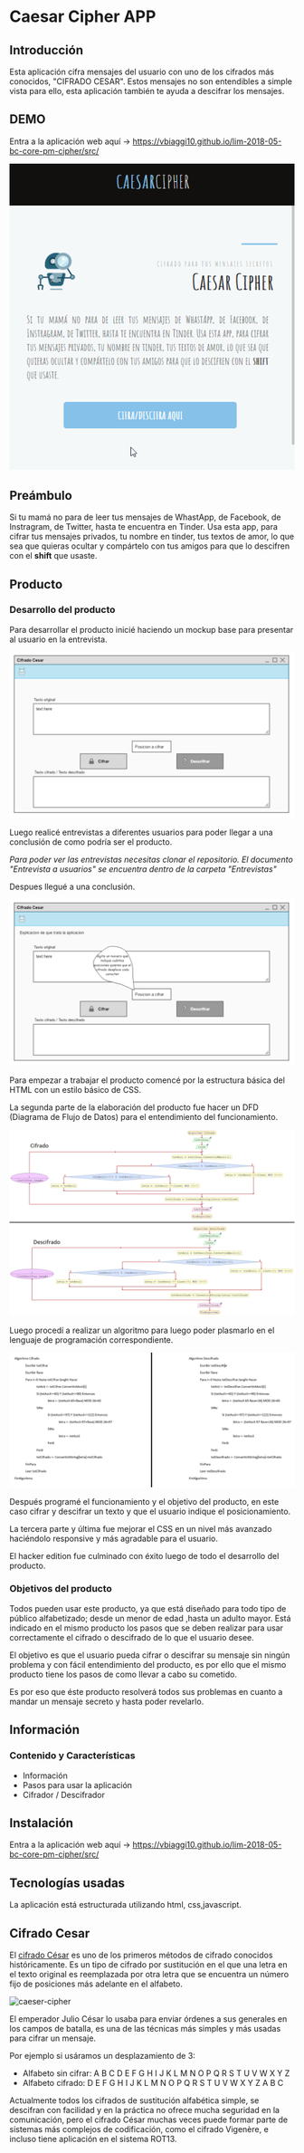 ﻿# Caesar Cipher APP

## Introducción

Esta aplicación cifra mensajes del usuario con uno de los cifrados más conocidos, "CIFRADO CESAR". Estos mensajes no son entendibles a simple vista para ello, esta aplicación también te ayuda a descifrar los mensajes.

## DEMO

Entra a la aplicación web aquí -> <https://vbiaggi10.github.io/lim-2018-05-bc-core-pm-cipher/src/>

![Demo](readme/demo.gif)

## Preámbulo

Si tu mamá no para de leer tus mensajes de WhastApp, de Facebook, de Instragram, de Twitter, hasta te encuentra en Tinder. Usa esta app, para cifrar tus mensajes privados, tu nombre en tinder, tus textos de amor, lo que sea que quieras ocultar y compártelo con tus amigos para que lo descifren con el **shift** que usaste.

## Producto

### Desarrollo del producto

Para desarrollar el producto inicié haciendo un mockup base para presentar al usuario en la entrevista.

![mockup-base](mockup/mockup_base.png)

Luego realicé entrevistas a diferentes usuarios para poder llegar a una conclusión de como podría ser el producto.

*Para poder ver las entrevistas necesitas clonar el repositorio. El documento "Entrevista a usuarios" se encuentra dentro de la carpeta "Entrevistas"*

Despues llegué a una conclusión.

![mockup-base](mockup/mockup_oficial.png)

Para empezar a trabajar el producto comencé por la estructura básica del HTML con un estilo básico de CSS.

La segunda parte de la elaboración del producto fue hacer un DFD (Diagrama de Flujo de Datos) para el entendimiento del funcionamiento.

![dfd](readme/dfd.jpg)

Luego procedí a realizar un algoritmo para luego poder plasmarlo en el lenguaje de programación correspondiente.

![algoritmo](readme/algoritmo.jpg)

Después programé el funcionamiento y el objetivo del producto, en este caso cifrar y descifrar un texto y que el usuario indique el posicionamiento.

La tercera parte y última fue mejorar el CSS en un nivel más avanzado haciéndolo responsive y más agradable para el usuario.

El hacker edition fue culminado con éxito luego de todo el desarrollo del producto.

### Objetivos del producto

Todos pueden usar este producto, ya que está diseñado para todo tipo de público alfabetizado; desde un menor de edad ,hasta un adulto mayor. Está indicado en el mismo producto los pasos que se deben realizar para usar correctamente el cifrado o descifrado de lo que el usuario desee.

El objetivo es que el usuario pueda cifrar o descifrar su mensaje sin ningún problema y con fácil entendimiento del producto, es por ello que el mismo producto tiene los pasos de como llevar a cabo su cometido.

Es por eso que éste producto resolverá todos sus problemas en cuanto a mandar un mensaje secreto y hasta poder revelarlo.

## Información

### Contenido y Características

* Información
* Pasos para usar la aplicación
* Cifrador / Descifrador

## Instalación

Entra a la aplicación web aquí -> <https://vbiaggi10.github.io/lim-2018-05-bc-core-pm-cipher/src/>

## Tecnologías usadas

La aplicación está estructurada utilizando html, css,javascript.

## Cifrado Cesar

El [cifrado César](https://en.wikipedia.org/wiki/Caesar_cipher) es uno de los
primeros métodos de cifrado conocidos históricamente. Es un tipo de cifrado por
sustitución en el que una letra en el texto original es reemplazada por otra
letra que se encuentra un número fijo de posiciones más adelante en el alfabeto.

![caeser-cipher](https://upload.wikimedia.org/wikipedia/commons/thumb/2/2b/Caesar3.svg/2000px-Caesar3.svg.png)

El emperador Julio César lo usaba para enviar órdenes a sus generales en los
campos de batalla, es una de las técnicas más simples y más usadas para cifrar
un mensaje.

Por ejemplo si usáramos un desplazamiento de 3:

* Alfabeto sin cifrar: A B C D E F G H I J K L M N O P Q R S T U V W X Y Z
* Alfabeto cifrado: D E F G H I J K L M N O P Q R S T U V W X Y Z A B C

Actualmente todos los cifrados de sustitución alfabética simple, se descifran
con facilidad y en la práctica no ofrece mucha seguridad en la comunicación,
pero el cifrado César muchas veces puede formar parte de sistemas más complejos
de codificación, como el cifrado Vigenère, e incluso tiene aplicación en el
sistema ROT13.